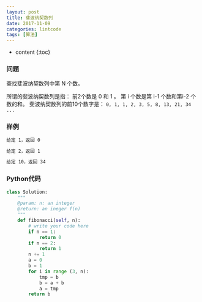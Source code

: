 ```yaml
---
layout: post
title: 斐波纳契数列
date: 2017-11-09
categories: lintcode
tags: [算法]
---
```


* content
{:toc}

### 问题
查找斐波纳契数列中第 N 个数。

所谓的斐波纳契数列是指：
前2个数是 0 和 1 。
第 i 个数是第 i-1 个数和第i-2 个数的和。
斐波纳契数列的前10个数字是：
```0, 1, 1, 2, 3, 5, 8, 13, 21, 34 ...```

### 样例
```bash
给定 1，返回 0

给定 2，返回 1

给定 10，返回 34
```

### Python代码
```python
class Solution:
    """
    @param: n: an integer
    @return: an ineger f(n)
    """
    def fibonacci(self, n):
        # write your code here
        if n == 1:
            return 0
        if n == 2:
            return 1
        n += 1
        a = 0
        b = 1
        for i in range (3, n):
            tmp = b
            b = a + b
            a = tmp
        return b
```